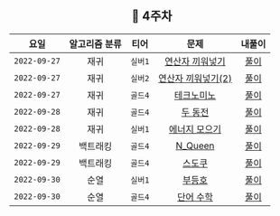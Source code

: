 
<div align="center">

## 📅 4주차

| 요일 | 알고리즘 분류 | 티어  | 문제| 내풀이 |
| :---: | :---: | :---: | :---: | :---:|
|`2022-09-27`| 재귀 | `실버1` | [연산자 끼워넣기](https://www.acmicpc.net/problem/14888)| [풀이](https://github.com/jangwon3828/Algorithm_Competition-Study/blob/woojin/4%EC%A3%BC%EC%B0%A8/4%EC%A3%BC%EC%B0%A8_%EC%9A%B0%EC%A7%84/%EC%97%B0%EC%82%B0%EC%9E%90%20%EB%81%BC%EC%9B%8C%EB%84%A3%EA%B8%B0.java) |
|`2022-09-27`| 재귀 | `실버2` | [연산자 끼워넣기(2)](https://www.acmicpc.net/problem/15657)| [풀이](https://github.com/jangwon3828/Algorithm_Competition-Study/blob/woojin/4%EC%A3%BC%EC%B0%A8/4%EC%A3%BC%EC%B0%A8_%EC%9A%B0%EC%A7%84/%EC%97%B0%EC%82%B0%EC%9E%90%20%EB%81%BC%EC%9B%8C%EB%84%A3%EA%B8%B0(2).java) |
|`2022-09-27`| 재귀 | `골드4` | [테크노미노](https://www.acmicpc.net/problem/14500) | [풀이](https://github.com/jangwon3828/Algorithm_Competition-Study/blob/woojin/4%EC%A3%BC%EC%B0%A8/4%EC%A3%BC%EC%B0%A8_%EC%9A%B0%EC%A7%84/%ED%85%8C%ED%8A%B8%EB%A1%9C%EB%AF%B8%EB%85%B8.java) |
|`2022-09-28`| 재귀 | `골드4` | [두 동전](https://www.acmicpc.net/problem/16197) | [풀이](https://github.com/jangwon3828/Algorithm_Competition-Study/blob/woojin/4%EC%A3%BC%EC%B0%A8/4%EC%A3%BC%EC%B0%A8_%EC%9A%B0%EC%A7%84/%EB%91%90%20%EB%8F%99%EC%A0%84.java) |
|`2022-09-28`| 재귀 | `실버1` | [에너지 모으기](https://www.acmicpc.net/problem/16198) | [풀이](https://github.com/jangwon3828/Algorithm_Competition-Study/blob/woojin/4%EC%A3%BC%EC%B0%A8/4%EC%A3%BC%EC%B0%A8_%EC%9A%B0%EC%A7%84/%EC%97%90%EB%84%88%EC%A7%80%20%EB%AA%A8%EC%9C%BC%EA%B8%B0.java) |
|`2022-09-29`| 백트래킹 | `골드4` | [N_Queen](https://www.acmicpc.net/problem/9663) | [풀이](https://github.com/jangwon3828/Algorithm_Competition-Study/blob/woojin/4%EC%A3%BC%EC%B0%A8/4%EC%A3%BC%EC%B0%A8_%EC%9A%B0%EC%A7%84/N_Queen.java) |
|`2022-09-29`| 백트래킹 | `골드4` | [스도쿠](https://www.acmicpc.net/problem/2580) | [풀이](https://github.com/jangwon3828/Algorithm_Competition-Study/blob/woojin/4%EC%A3%BC%EC%B0%A8/4%EC%A3%BC%EC%B0%A8_%EC%9A%B0%EC%A7%84/%ED%85%8C%ED%8A%B8%EB%A1%9C%EB%AF%B8%EB%85%B8.java) |
|`2022-09-30`| 순열 | `실버1` | [부등호](https://www.acmicpc.net/problem/2529) | [풀이](https://github.com/jangwon3828/Algorithm_Competition-Study/blob/woojin/4%EC%A3%BC%EC%B0%A8/4%EC%A3%BC%EC%B0%A8_%EC%9A%B0%EC%A7%84/%EB%B6%80%EB%93%B1%ED%98%B8.java) |
|`2022-09-30`| 순열 | `골드4` | [단어 수학](https://www.acmicpc.net/problem/1339) | [풀이](https://github.com/jangwon3828/Algorithm_Competition-Study/blob/woojin/4%EC%A3%BC%EC%B0%A8/4%EC%A3%BC%EC%B0%A8_%EC%9A%B0%EC%A7%84/%EB%8B%A8%EC%96%B4%20%EC%88%98%ED%95%99.java) |


</div>
